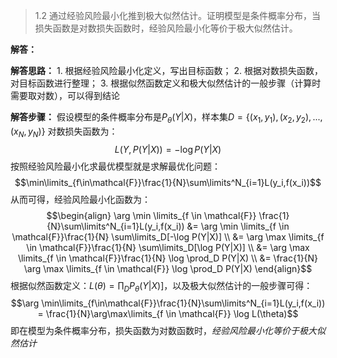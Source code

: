 >1.2 通过经验风险最小化推到极大似然估计。证明模型是条件概率分布，当损失函数是对数损失函数时，经验风险最小化等价于极大似然估计。

**解答：**

**解答思路：**
	1. 根据经验风险最小化定义，写出目标函数；
	2. 根据对数损失函数，对目标函数进行整理；
	3. 根据似然函数定义和极大似然估计的一般步骤（计算时需要取对数），可以得到结论

**解答步骤：**
	假设模型的条件概率分布是$P_\theta(Y|X)$，样本集$D=\{ (x_1,y_1),(x_2,y_2),...,(x_N,y_N) \}$
	对数损失函数为：$$L(Y,P(Y|X))=-\log P(Y|X)$$
	按照经验风险最小化求最优模型就是求解最优化问题：$$\min\limits_{f\in\mathcal{F}}\frac{1}{N}\sum\limits^N_{i=1}L(y_i,f(x_i))$$
	从而可得，经验风险最小化函数为：$$\begin{align} \arg \min \limits_{f \in \mathcal{F}} \frac{1}{N}\sum\limits^N_{i=1}L(y_i,f(x_i)) &= \arg \min \limits_{f \in \mathcal{F}}\frac{1}{N} \sum\limits_D[-\log P(Y|X)] \\ &= \arg \max \limits_{f \in \mathcal{F}}\frac{1}{N} \sum\limits_D[\log P(Y|X)] \\ &= \arg \max \limits_{f \in \mathcal{F}}\frac{1}{N} \log \prod_D P(Y|X) \\ &= \frac{1}{N} \arg \max \limits_{f \in \mathcal{F}} \log \prod_D P(Y|X) \end{align}$$
	根据似然函数定义：$L(\theta)=\prod_D P_\theta(Y|X)]$，以及极大似然估计的一般步骤可得：$$\arg \min\limits_{f\in\mathcal{F}}\frac{1}{N}\sum\limits^N_{i=1}L(y_i,f(x_i)) = \frac{1}{N}\arg\max\limits_{f \in \mathcal{F}} \log L(\theta)$$
	即在模型为条件概率分布，损失函数为对数函数时，*经验风险最小化等价于极大似然估计*